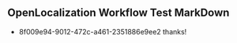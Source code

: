 ## OpenLocalization Workflow Test MarkDown
* 8f009e94-9012-472c-a461-2351886e9ee2 thanks!

<!--HONumber=Jul16_HO2-->


